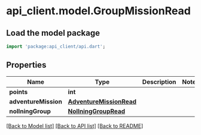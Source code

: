 # api_client.model.GroupMissionRead

## Load the model package
```dart
import 'package:api_client/api.dart';
```

## Properties
Name | Type | Description | Notes
------------ | ------------- | ------------- | -------------
**points** | **int** |  | 
**adventureMission** | [**AdventureMissionRead**](AdventureMissionRead.md) |  | 
**nollningGroup** | [**NollningGroupRead**](NollningGroupRead.md) |  | 

[[Back to Model list]](../README.md#documentation-for-models) [[Back to API list]](../README.md#documentation-for-api-endpoints) [[Back to README]](../README.md)


